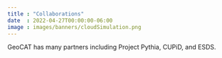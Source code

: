 ```yaml
---
title : "Collaborations"
date  : 2022-04-27T00:00:00-06:00
image : images/banners/cloudSimulation.png
---
```


GeoCAT has many partners including Project Pythia, CUPiD, and ESDS.